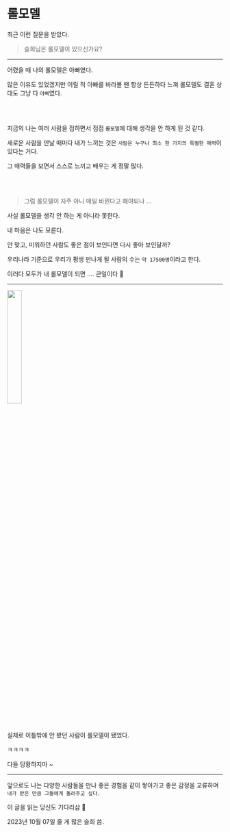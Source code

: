 # 롤모델

최근 이런 질문을 받았다.

> 슬희님은 롤모델이 있으신가요?

---

어렸을 때 나의 롤모델은 아빠였다.

많은 이유도 있었겠지만 어릴 적 아빠를 바라볼 땐 항상 든든하다 느껴 롤모델도 결혼 상대도 그냥 다 `아빠`였다.

<br />
<br />

지금의 나는 여러 사람을 접하면서 점점 `롤모델`에 대해 생각을 안 하게 된 것 같다.

새로운 사람을 만날 때마다 내가 느끼는 것은 `사람은 누구나 최소 한 가지의 특별한 매력`이 있다는 거다.

그 매력들을 보면서 스스로 느끼고 배우는 게 정말 많다.

<br />
<br />

> 그럼 롤모델이 자주 아니 매일 바뀐다고 해야되나 ...

사실 롤모델을 생각 안 하는 게 아니라 못한다.

내 마음은 나도 모른다.

안 맞고, 미워하던 사람도 좋은 점이 보인다면 다시 좋아 보인달까?

우리나라 기준으로 우리가 평생 만나게 될 사람의 수는 `약 17500명`이라고 한다.

이러다 모두가 내 롤모델이 되면 .... 큰일이다 🤧

---

<img src="https://github.com/codingBottle/cobo-writing/assets/63100352/996c2805-2342-4191-a62c-81cd44b51288" width="26%" />

<br />

실제로 이틀밖에 안 봤던 사람이 롤모델이 됐었다.

ㅋㅋㅋㅋ

다들 당황하지마 ~

---

앞으로도 나는 다양한 사람들을 만나 좋은 경험을 같이 쌓아가고 좋은 감정을 교류하며 `내가 받은 만큼 그들에게 돌려주고 싶다.`

이 글을 읽는 당신도 기다리삼 💙

2023년 10월 07일 줄 게 많은 슬희 씀.
